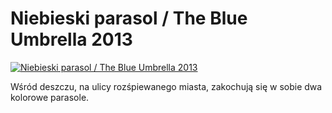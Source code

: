 Niebieski parasol / The Blue Umbrella 2013 
=============
[![Niebieski parasol / The Blue Umbrella 2013 ](http://vidos.pl/images/player.gif)](http://vidos.pl/niebieski-parasol-the-blue-umbrella-2013)

 Wśród deszczu, na ulicy rozśpiewanego miasta, zakochują się w sobie dwa kolorowe parasole.
